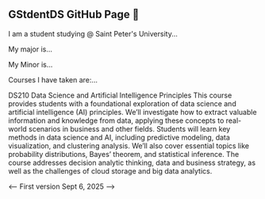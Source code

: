 ## GStdentDS GitHub Page 👋

I am a student studying @ Saint Peter's University...

My major is...

My Minor is...

Courses I have taken are:...

DS210 Data Science and Artificial Intelligence Principles
This course provides students with a foundational exploration of data science and artificial intelligence (AI) principles. We’ll investigate how to extract valuable information and knowledge from data, applying these concepts to real-world scenarios in business and other fields. Students will learn key methods in data science and AI, including predictive modeling, data visualization, and clustering analysis. We’ll also cover essential topics like probability distributions, Bayes’ theorem, and statistical inference. The course addresses decision analytic thinking, data and business strategy, as well as the challenges of cloud storage and big data analytics.

<-- First version Sept 6, 2025 -->
